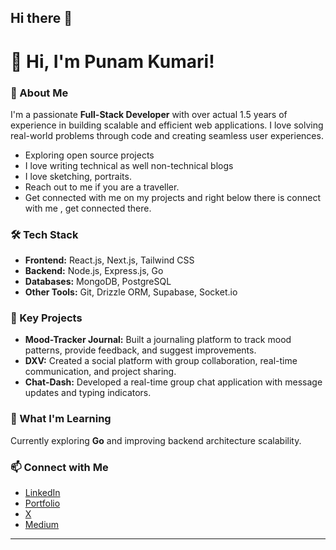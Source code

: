 ## Hi there 👋
# 👋 Hi, I'm Punam Kumari!  

### 🚀 About Me  
I'm a passionate **Full-Stack Developer** with over actual 1.5 years of experience in building scalable and efficient web applications. I love solving real-world problems through code and creating seamless user experiences.  
- Exploring open source projects
- I love writing technical as well non-technical blogs
- I love sketching, portraits.
- Reach out to me if you are a traveller.
- Get connected with me on my projects and right below there is connect with me , get connected there.

### 🛠️ Tech Stack  
- **Frontend:** React.js, Next.js, Tailwind CSS  
- **Backend:** Node.js, Express.js, Go  
- **Databases:** MongoDB, PostgreSQL  
- **Other Tools:** Git, Drizzle ORM, Supabase, Socket.io  

### 🌟 Key Projects  
- **Mood-Tracker Journal:** Built a journaling platform to track mood patterns, provide feedback, and suggest improvements.  
- **DXV:** Created a social platform with group collaboration, real-time communication, and project sharing.  
- **Chat-Dash:** Developed a real-time group chat application with message updates and typing indicators.  

### 🌱 What I'm Learning  
Currently exploring **Go** and improving backend architecture scalability.  

### 📫 Connect with Me  
- [LinkedIn](https://www.linkedin.com/in/punam-kumari-2018951b6/)  
- [Portfolio](https://punam-portfolio.vercel.app/)
- [X](https://x.com/punamku22075700)
- [Medium](https://medium.com/@punamkumari399)

---




<!--
**astrospkc/astrospkc** is a ✨ _special_ ✨ repository because its `README.md` (this file) appears on your GitHub profile.

Here are some ideas to get you started:

- 🔭 I’m currently working on ...
- 🌱 I’m currently learning ...
- 👯 I’m looking to collaborate on ...
- 🤔 I’m looking for help with ...
- 💬 Ask me about ...
- 📫 How to reach me: ...
- 😄 Pronouns: ...
- ⚡ Fun fact: ...
-->

